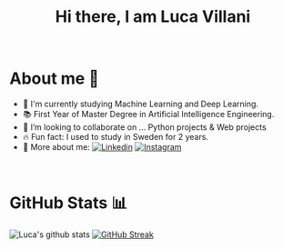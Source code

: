 <h1 align="center">Hi there, I am Luca Villani</h1>

<br>
<h1>About me 🙋</h1>

- 🔭 I'm currently studying Machine Learning and Deep Learning.
- 📚 First Year of Master Degree in Artificial Intelligence Engineering.
- 👯 I’m looking to collaborate on ... Python projects & Web projects
- 🔥 Fun fact: I used to study in Sweden for 2 years.
- 🤙 More about me: 
[![Linkedin](https://img.shields.io/badge/-lucavillani00-blue?style=flat&logo=Linkedin&logoColor=white)](https://www.linkedIn.com/in/lucavillani00/)
[![Instagram](https://img.shields.io/badge/-luca_villa00-white?style=flat&logo=Instagram&logoColor=white&color=833AB4)](https://www.instagram.com/luca_villa00/)

<br>
  
<h1>GitHub Stats 📊</h1>
 
![Luca's github stats](https://github-readme-stats.vercel.app/api?username=Villani-Luca&show_icons=true&theme=dracula) 
[![GitHub Streak](https://github-readme-streak-stats.herokuapp.com/?user=Villani-Luca&theme=dracula)](https://git.io/streak-stats) 
  
<br>
<br/>
